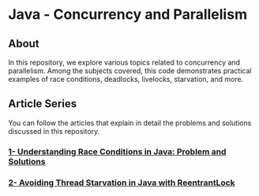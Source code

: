 # Java - Concurrency and Parallelism

## About 

In this repository, we explore various topics related to concurrency and parallelism. Among the subjects covered, this code demonstrates practical examples of race conditions, deadlocks, livelocks, starvation, and more.

## Article Series

You can follow the articles that explain in detail the problems and solutions discussed in this repository.

### [1- Understanding Race Conditions in Java: Problem and Solutions ](https://souzaluis.com/understanding-race-conditions-in-java-problem-and-solutions)

### [2- Avoiding Thread Starvation in Java with ReentrantLock ](https://souzaluis.com/avoiding-thread-starvation-in-java-with-reentrantlock)
